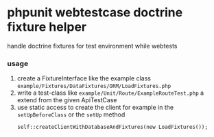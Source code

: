 # phpunit webtestcase doctrine fixture helper

handle doctrine fixtures for test environment while webtests

### usage
1. create a FixtureInterface like the example class `example/Fixtures/DataFixtures/ORM/LoadFixtures.php`
2. write a test-class like `example/Unit/Route/ExampleRouteTest.php` a extend from the given ApiTestCase
3. use static access to create the client for example in the `setUpBeforeClass` or the `setUp` method
    ```
    self::createClientWithDatabaseAndFixtures(new LoadFixtures());
    ```
